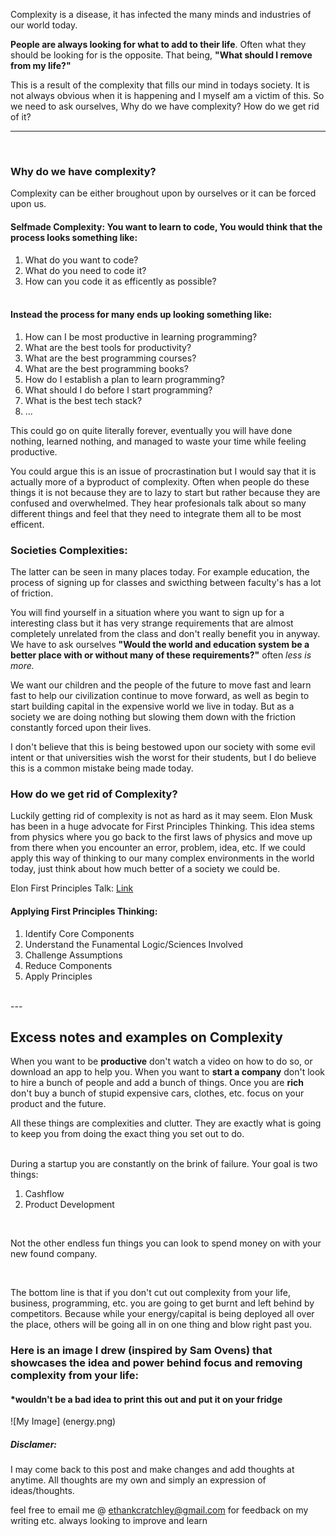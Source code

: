Complexity is a disease, it has infected the many minds and industries of our world today.

**People are always looking for what to add to their life**. Often what they should be looking for is the opposite. That being, **"What should I remove from my life?"**

This is a result of the complexity that fills our mind in todays society. It is not always obvious when it is happening and I myself am a victim of this. So we need to ask ourselves, Why do we have complexity? How do we get rid of it?

---
<br>

### Why do we have complexity?

Complexity can be either broughout upon by ourselves or it can be forced upon us.

#### Selfmade Complexity: You want to learn to code, You would think that the process looks something like:

1. What do you want to code?
2. What do you need to code it?
3. How can you code it as efficently as possible?

#### <br> Instead the process for many ends up looking something like:

1. How can I be most productive in learning programming?
2. What are the best tools for productivity?
3. What are the best programming courses?
4. What are the best programming books?
5. How do I establish a plan to learn programming?
6. What should I do before I start programming?
7. What is the best tech stack?
8. ...

This could go on quite literally forever, eventually you will have done nothing, learned nothing, and managed to waste your time while feeling productive. 

You could argue this is an issue of procrastination but I would say that it is actually more of a byproduct of complexity. Often when people do these things it is not because they are to lazy to start but rather because they are confused and overwhelmed. They hear profesionals talk about so many different things and feel that they need to integrate them all to be most efficent.

### Societies Complexities:

The latter can be seen in many places today. For example education, the process of signing up for classes and swicthing between faculty's has a lot of friction. 

You will find yourself in a situation where you want to sign up for a interesting class but it has very strange requirements that are almost completely unrelated from the class and don't really benefit you in anyway. We have to ask ourselves **"Would the world and education system be a better place with or without many of these requirements?"** often *less is more.*

We want our children and the people of the future to move fast and learn fast to help our civilization continue to move forward, as well as begin to start building capital in the expensive world we live in today. But as a society we are doing nothing but slowing them down with the friction constantly forced upon their lives.

I don't believe that this is being bestowed upon our society with some evil intent or that universities wish the worst for their students, but I do believe this is a common mistake being made today.

### How do we get rid of Complexity?

Luckily getting rid of complexity is not as hard as it may seem. Elon Musk has been in a huge advocate for First Principles Thinking. This idea stems from physics where you go back to the first laws of physics and move up from there when you encounter an error, problem, idea, etc. If we could apply this way of thinking to our many complex environments in the world today, just think about how much better of a society we could be.

[Link]: https://www.youtube.com/watch?v=NV3sBlRgzTI&pp=ygUhZWxvbiB0YWxrcyBhYm91dCBmaXJzdCBwcmluY2lwbGVz

Elon First Principles Talk: [Link]

#### Applying First Principles Thinking:
1. Identify Core Components
2. Understand the Funamental Logic/Sciences Involved
3. Challenge Assumptions
4. Reduce Components 
5. Apply Principles 

<br>
 ---

## Excess notes and examples on Complexity 

When you want to be **productive** don't watch a video on how to do so, or download an app to help you. When you want to **start a company** don't look to hire a bunch of people and add a bunch of things. Once you are **rich** don't buy a bunch of stupid expensive cars, clothes, etc. focus on your product and the future. 

All these things are complexities and clutter. They are exactly what is going to keep you from doing the exact thing you set out to do.  

<br>
During a startup you are constantly on the brink of failure. Your goal is two things:

1. Cashflow
2. Product Development   

<br>

Not the other endless fun things you can look to spend money on with your new found company.
   
<br>

The bottom line is that if you don't cut out complexity from your life, business, programming, etc. you are going to get burnt and left behind by competitors. Because while your energy/capital is being deployed all over the place, others will be going all in on one thing and blow right past you.

### Here is an image I drew (inspired by Sam Ovens) that showcases the idea and power behind focus and removing complexity from your life:
#### *wouldn't be a bad idea to print this out and put it on your fridge
![My Image] (energy.png)

##### Disclamer:

I may come back to this post and make changes and add thoughts at anytime. All thoughts are my own and simply an expression of ideas/thoughts.

feel free to email me @ ethankcratchley@gmail.com for feedback on my writing etc. always looking to improve and learn